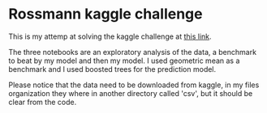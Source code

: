 # Rossmann kaggle challenge

This is my attemp at solving the kaggle challenge at [this link](https://www.kaggle.com/c/rossmann-store-sales).

The three notebooks are an exploratory analysis of the data, a benchmark to beat by my model and then my model. I used geometric mean as a benchmark and I used boosted trees for the prediction model.

Please notice that the data need to be downloaded from kaggle, in my files organization they where in another directory called 'csv', but it should be clear from the code.
